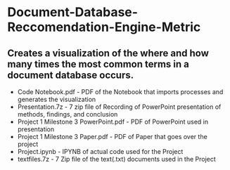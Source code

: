 # Document-Database-Reccomendation-Engine-Metric
## Creates a visualization of the where and how many times the most common terms in a document database occurs.

- Code Notebook.pdf - PDF of the Notebook that imports processes and generates the visualization
- Presentation.7z - 7 zip file of Recording of PowerPoint presentation of methods, findings, and conclusion 
- Project 1 Milestone 3 PowerPoint.pdf  - PDF of PowerPoint used in presentation
- Project 1 Milestone 3 Paper.pdf - PDF of Paper that goes over the project
- Project.ipynb - IPYNB of actual code used for the Project
- textfiles.7z - 7 Zip file of the text(.txt) documents used in the Project
